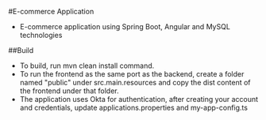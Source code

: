 #E-commerce Application

* E-commerce application using Spring Boot, Angular and MySQL technologies

##Build
* To build, run mvn clean install command. 
* To run the frontend as the same port as the backend, create a folder named "public" under src.main.resources and copy the dist content of the frontend under that folder.
* The application uses Okta for authentication, after creating your account and credentials, update applications.properties and my-app-config.ts